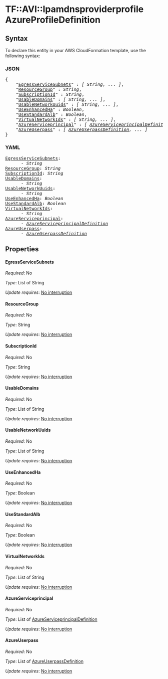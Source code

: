# TF::AVI::Ipamdnsproviderprofile AzureProfileDefinition

## Syntax

To declare this entity in your AWS CloudFormation template, use the following syntax:

### JSON

<pre>
{
    "<a href="#egressservicesubnets" title="EgressServiceSubnets">EgressServiceSubnets</a>" : <i>[ String, ... ]</i>,
    "<a href="#resourcegroup" title="ResourceGroup">ResourceGroup</a>" : <i>String</i>,
    "<a href="#subscriptionid" title="SubscriptionId">SubscriptionId</a>" : <i>String</i>,
    "<a href="#usabledomains" title="UsableDomains">UsableDomains</a>" : <i>[ String, ... ]</i>,
    "<a href="#usablenetworkuuids" title="UsableNetworkUuids">UsableNetworkUuids</a>" : <i>[ String, ... ]</i>,
    "<a href="#useenhancedha" title="UseEnhancedHa">UseEnhancedHa</a>" : <i>Boolean</i>,
    "<a href="#usestandardalb" title="UseStandardAlb">UseStandardAlb</a>" : <i>Boolean</i>,
    "<a href="#virtualnetworkids" title="VirtualNetworkIds">VirtualNetworkIds</a>" : <i>[ String, ... ]</i>,
    "<a href="#azureserviceprincipal" title="AzureServiceprincipal">AzureServiceprincipal</a>" : <i>[ <a href="azureserviceprincipaldefinition.md">AzureServiceprincipalDefinition</a>, ... ]</i>,
    "<a href="#azureuserpass" title="AzureUserpass">AzureUserpass</a>" : <i>[ <a href="azureuserpassdefinition.md">AzureUserpassDefinition</a>, ... ]</i>
}
</pre>

### YAML

<pre>
<a href="#egressservicesubnets" title="EgressServiceSubnets">EgressServiceSubnets</a>: <i>
      - String</i>
<a href="#resourcegroup" title="ResourceGroup">ResourceGroup</a>: <i>String</i>
<a href="#subscriptionid" title="SubscriptionId">SubscriptionId</a>: <i>String</i>
<a href="#usabledomains" title="UsableDomains">UsableDomains</a>: <i>
      - String</i>
<a href="#usablenetworkuuids" title="UsableNetworkUuids">UsableNetworkUuids</a>: <i>
      - String</i>
<a href="#useenhancedha" title="UseEnhancedHa">UseEnhancedHa</a>: <i>Boolean</i>
<a href="#usestandardalb" title="UseStandardAlb">UseStandardAlb</a>: <i>Boolean</i>
<a href="#virtualnetworkids" title="VirtualNetworkIds">VirtualNetworkIds</a>: <i>
      - String</i>
<a href="#azureserviceprincipal" title="AzureServiceprincipal">AzureServiceprincipal</a>: <i>
      - <a href="azureserviceprincipaldefinition.md">AzureServiceprincipalDefinition</a></i>
<a href="#azureuserpass" title="AzureUserpass">AzureUserpass</a>: <i>
      - <a href="azureuserpassdefinition.md">AzureUserpassDefinition</a></i>
</pre>

## Properties

#### EgressServiceSubnets

_Required_: No

_Type_: List of String

_Update requires_: [No interruption](https://docs.aws.amazon.com/AWSCloudFormation/latest/UserGuide/using-cfn-updating-stacks-update-behaviors.html#update-no-interrupt)

#### ResourceGroup

_Required_: No

_Type_: String

_Update requires_: [No interruption](https://docs.aws.amazon.com/AWSCloudFormation/latest/UserGuide/using-cfn-updating-stacks-update-behaviors.html#update-no-interrupt)

#### SubscriptionId

_Required_: No

_Type_: String

_Update requires_: [No interruption](https://docs.aws.amazon.com/AWSCloudFormation/latest/UserGuide/using-cfn-updating-stacks-update-behaviors.html#update-no-interrupt)

#### UsableDomains

_Required_: No

_Type_: List of String

_Update requires_: [No interruption](https://docs.aws.amazon.com/AWSCloudFormation/latest/UserGuide/using-cfn-updating-stacks-update-behaviors.html#update-no-interrupt)

#### UsableNetworkUuids

_Required_: No

_Type_: List of String

_Update requires_: [No interruption](https://docs.aws.amazon.com/AWSCloudFormation/latest/UserGuide/using-cfn-updating-stacks-update-behaviors.html#update-no-interrupt)

#### UseEnhancedHa

_Required_: No

_Type_: Boolean

_Update requires_: [No interruption](https://docs.aws.amazon.com/AWSCloudFormation/latest/UserGuide/using-cfn-updating-stacks-update-behaviors.html#update-no-interrupt)

#### UseStandardAlb

_Required_: No

_Type_: Boolean

_Update requires_: [No interruption](https://docs.aws.amazon.com/AWSCloudFormation/latest/UserGuide/using-cfn-updating-stacks-update-behaviors.html#update-no-interrupt)

#### VirtualNetworkIds

_Required_: No

_Type_: List of String

_Update requires_: [No interruption](https://docs.aws.amazon.com/AWSCloudFormation/latest/UserGuide/using-cfn-updating-stacks-update-behaviors.html#update-no-interrupt)

#### AzureServiceprincipal

_Required_: No

_Type_: List of <a href="azureserviceprincipaldefinition.md">AzureServiceprincipalDefinition</a>

_Update requires_: [No interruption](https://docs.aws.amazon.com/AWSCloudFormation/latest/UserGuide/using-cfn-updating-stacks-update-behaviors.html#update-no-interrupt)

#### AzureUserpass

_Required_: No

_Type_: List of <a href="azureuserpassdefinition.md">AzureUserpassDefinition</a>

_Update requires_: [No interruption](https://docs.aws.amazon.com/AWSCloudFormation/latest/UserGuide/using-cfn-updating-stacks-update-behaviors.html#update-no-interrupt)

